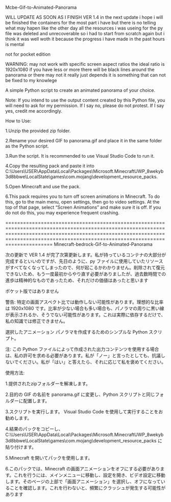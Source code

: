 Mcbe-Gif-to-Animated-Panorama


WILL UPDATE AS SOON AS I FINISH VER 1.4 in the next update i hope i will be finished the containers for the most part i have but there is no telling what may hapen like the other day all the resources i was useing for the py file was deleted and unrecoverable so i had to start from scratch again but i think it was well woth it because the progress i have made in the past hours is mental

not for pocket edition

WARNING: may not work with specific screen aspect ratios the ideal ratio is 1920x1080 if you have less or more there will be black lines around the panorama or there may not it really just depends it is something that can not be fixed to my knowlege 


A simple Python script to create an animated panorama of your choice.


Note: If you intend to use the output content created by this Python file, you will need to ask for my permission. If I say no, please do not protest. If I say yes, credit me accordingly.



How to Use:



1.Unzip the provided zip folder.




2.Rename your desired GIF to panorama.gif and place it in the same folder as the Python script.




3.Run the script. It is recommended to use Visual Studio Code to run it.




4.Copy the resulting pack and paste it into C:\Users\USER\AppData\Local\Packages\Microsoft.MinecraftUWP_8wekyb3d8bbwe\LocalState\games\com.mojang\development_resource_packs.





5.Open Minecraft and use the pack.




6.This pack requires you to turn off screen animations in Minecraft. To do this, go to the main menu, open settings, then go to video settings. At the top of that page, select “Screen Animations” and make sure it is off. If you do not do this, you may experience frequent crashing.


========================================================================================================================================================================================================================================
Minecraft-bedrock-Gif-to-Animated-Panorama

次の更新で VER 1.4 が完了次第更新します。私が持っているコンテナの大部分が完成するといいのですが、先日のように、py ファイルに使用していたリソースがすべてなくなってしまったので、何が起こるかわかりません。削除されて復元できないため、もう一度最初からやり直す必要がありましたが、過去数時間での進歩は精神的なものであったため、それだけの価値はあったと思います

ポケット版ではありません

警告: 特定の画面アスペクト比では動作しない可能性があります。理想的な比率は 1920x1080 です。比率が少ない場合も多い場合も、パノラマの周りに黒い線が表示されるか、そうでない可能性があります。これは実際に依存するだけで、私の知識では修正できません。

選択したアニメーション パノラマを作成するためのシンプルな Python スクリプト。

注: この Python ファイルによって作成された出力コンテンツを使用する場合は、私の許可を求める必要があります。私が「ノー」と言ったとしても、抗議しないでください。私が「はい」と答えたら、それに応じて私を褒めてください。

使用方法:

1.提供されたzipフォルダーを解凍します。

2.目的の GIF の名前を panorama.gif に変更し、Python スクリプトと同じフォルダーに配置します。

3.スクリプトを実行します。 Visual Studio Code を使用して実行することをお勧めします。

4.結果のパックをコピーし、C:\Users\USER\AppData\Local\Packages\Microsoft.MinecraftUWP_8wekyb3d8bbwe\LocalState\games\com.mojang\development_resource_packs に貼り付けます。

5.Minecraft を開いてパックを使用します。

6.このパックでは、Minecraft の画面アニメーションをオフにする必要があります。これを行うには、メインメニューに移動し、設定を開き、ビデオ設定に移動します。そのページの上部で「画面アニメーション」を選択し、オフになっていることを確認します。これを行わないと、頻繁にクラッシュが発生する可能性があります





